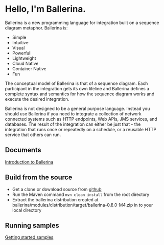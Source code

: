 # Hello, I'm Ballerina.

Ballerina is a new programming language for integration built on a sequence diagram metaphor. Ballerina is:
- Simple
- Intuitive
- Visual
- Powerful
- Lightweight
- Cloud Native
- Container Native
- Fun

The conceptual model of Ballerina is that of a sequence diagram. Each participant in the integration gets its own lifeline and Ballerina defines a complete syntax and semantics for how the sequence diagram works and execute the desired integration.

Ballerina is not designed to be a general purpose language. Instead you should use Ballerina if you need to integrate a collection of network connected systems such as HTTP endpoints, Web APIs, JMS services, and databases. The result of the integration can either be just that - the integration that runs once or repeatedly on a schedule, or a reusable HTTP service that others can run.

## Documents
[Introduction to Ballerina](docs/SyntaxSummary.md)


## Build from the source

- Get a clone or download source from [github](https://github.com/wso2/ballerina)
- Run the Maven command ``mvn clean install`` from the root directory
- Extract the ballerina distribution created at ballerina/modules/distribution/target/ballerina-0.8.0-M4.zip in to your local directory

## Running samples

[Getting started samples](samples/getting_started)
